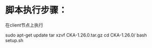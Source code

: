 # 脚本执行步骤：
在client节点上执行

sudo apt-get update
tar xzvf CKA-1.26.0.tar.gz
cd CKA-1.26.0/
bash setup.sh
